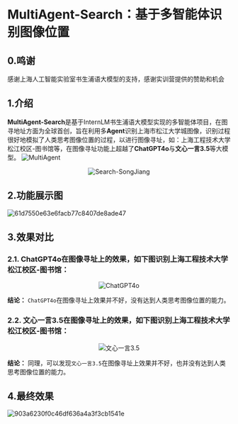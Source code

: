 # MultiAgent-Search：基于多智能体识别图像位置

## 0.鸣谢
感谢上海人工智能实验室书生浦语大模型的支持，感谢实训营提供的赞助和机会
## 1.介绍
**MultiAgent-Search**是基于InternLM书生浦语大模型实现的多智能体项目，在图寻地址方面为全球首创，旨在利用多**Agent**识别上海市松江大学城图像，识别过程很好地模拟了人类思考图像位置的过程，以进行图像寻址，如：上海工程技术大学松江校区-图书馆等，在图像寻址功能上超越了**ChatGPT4o**与**文心一言3.5**等大模型。
![MultiAgent](https://github.com/user-attachments/assets/d2bfc310-3f2e-43ba-a712-1e0fe7236ed2)

<div align="center">
    <img src="https://github.com/user-attachments/assets/bcd6ee2e-adcc-4e2e-8461-f79f0ca50303" alt="Search-SongJiang" />
</div>

## 2.功能展示图
![61d7550e63e6facb77c8407de8ade47](https://github.com/user-attachments/assets/4483848c-5074-4cc9-9d05-30c828484585)



## 3.效果对比
### 2.1. ChatGPT4o在图像寻址上的效果，如下图识别上海工程技术大学松江校区-图书馆：
<div align="center">
    <img src="https://github.com/user-attachments/assets/1faaf813-0759-47d7-a070-11b44ede3053" alt="ChatGPT4o" />
</div>

**结论：** `ChatGPT4o`在图像寻址上效果并不好，没有达到人类思考图像位置的能力。

### 2.2. 文心一言3.5在图像寻址上的效果，如下图识别上海工程技术大学松江校区-图书馆：
<div align="center">
    <img src="https://github.com/user-attachments/assets/7f29e7dc-4285-4129-921e-7d00e5fc2fee" alt="文心一言3.5" />
</div>

**结论：** 同理，可以发现`文心一言3.5`在图像寻址上效果并不好，也并没有达到人类思考图像位置的能力。

## 4.最终效果
![903a6230f0c46df636a4a3f3cb1541e](https://github.com/user-attachments/assets/cd43be64-b005-48cb-b07e-31cef6574eff)



